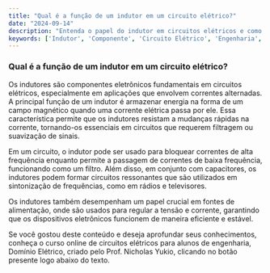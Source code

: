 ```yaml
---
title: "Qual é a função de um indutor em um circuito elétrico?"
date: "2024-09-14"
description: "Entenda o papel do indutor em circuitos elétricos e como ele influencia o comportamento do sistema."
keywords: ['Indutor', 'Componente', 'Circuito Elétrico', 'Engenharia', 'Domínio Elétrico']
---
```


### Qual é a função de um indutor em um circuito elétrico?

Os indutores são componentes eletrônicos fundamentais em circuitos elétricos, especialmente em aplicações que envolvem correntes alternadas. A principal função de um indutor é armazenar energia na forma de um campo magnético quando uma corrente elétrica passa por ele. Essa característica permite que os indutores resistam a mudanças rápidas na corrente, tornando-os essenciais em circuitos que requerem filtragem ou suavização de sinais.

Em um circuito, o indutor pode ser usado para bloquear correntes de alta frequência enquanto permite a passagem de correntes de baixa frequência, funcionando como um filtro. Além disso, em conjunto com capacitores, os indutores podem formar circuitos ressonantes que são utilizados em sintonização de frequências, como em rádios e televisores.

Os indutores também desempenham um papel crucial em fontes de alimentação, onde são usados para regular a tensão e corrente, garantindo que os dispositivos eletrônicos funcionem de maneira eficiente e estável. 

Se você gostou deste conteúdo e deseja aprofundar seus conhecimentos, conheça o curso online de circuitos elétricos para alunos de engenharia, Domínio Elétrico, criado pelo Prof. Nicholas Yukio, clicando no botão presente logo abaixo do texto.